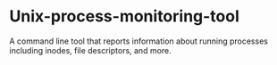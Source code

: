 # Unix-process-monitoring-tool

A command line tool that reports information about running processes including inodes, file descriptors, and more.

